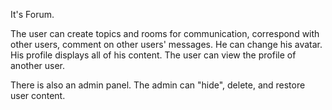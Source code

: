 It's Forum. 

The user can create topics and rooms for communication, correspond with other users, comment on other users' messages. He can change his avatar. His profile displays all of his content. The user can view the profile of another user.

There is also an admin panel. The admin can "hide", delete, and restore user content.
